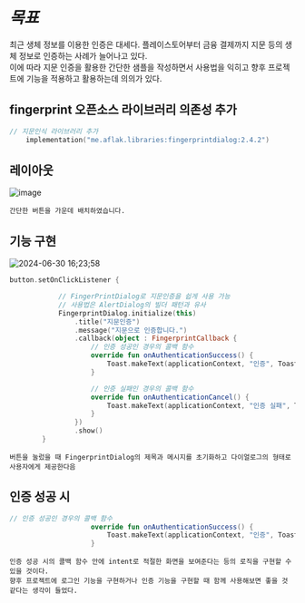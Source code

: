 # *목표*

최근 생체 정보를 이용한 인증은 대세다. 플레이스토어부터 금융 결제까지 지문 등의 생체 정보로 인증하는 사례가 늘어나고 있다.     
이에 따라 지문 인증을 활용한 간단한 샘플을 작성하면서 사용법을 익히고 향후 프로젝트에 기능을 적용하고 활용하는데 의의가 있다.   

## fingerprint 오픈소스 라이브러리 의존성 추가
```kotlin
// 지문인식 라이브러리 추가
    implementation("me.aflak.libraries:fingerprintdialog:2.4.2")
```
## 레이아웃 
![image](https://github.com/chihyeonwon/QuizLock/assets/58906858/b8df9ee9-461a-4b90-a830-23992afb1c47)
```
간단한 버튼을 가운데 배치하였습니다.
```

## 기능 구현
![2024-06-30 16;23;58](https://github.com/chihyeonwon/QuizLock/assets/58906858/81c36126-e5c9-4410-9e59-78c47763d980)
```kotlin
button.setOnClickListener {

            // FingerPrintDialog로 지문인증을 쉽게 사용 가능
            // 사용법은 AlertDialog의 빌더 패턴과 유사
            FingerprintDialog.initialize(this)
                .title("지문인증")
                .message("지문으로 인증합니다.")
                .callback(object : FingerprintCallback {
                    // 인증 성공인 경우의 콜백 함수
                    override fun onAuthenticationSuccess() {
                        Toast.makeText(applicationContext, "인증", Toast.LENGTH_SHORT).show()
                    }

                    // 인증 실패인 경우의 콜백 함수
                    override fun onAuthenticationCancel() {
                        Toast.makeText(applicationContext, "인증 실패", Toast.LENGTH_SHORT).show()
                    }
                })
                .show()
        }
```
```
버튼을 눌렀을 때 FingerprintDialog의 제목과 메시지를 초기화하고 다이얼로그의 형태로 사용자에게 제공한다음
```

## 인증 성공 시
```kotlin
// 인증 성공인 경우의 콜백 함수
                    override fun onAuthenticationSuccess() {
                        Toast.makeText(applicationContext, "인증", Toast.LENGTH_SHORT).show()
                    }
```
```
인증 성공 시의 콜백 함수 안에 intent로 적절한 화면을 보여준다는 등의 로직을 구현할 수 있을 것이다.
향후 프로젝트에 로그인 기능을 구현하거나 인증 기능을 구현할 때 함께 사용해보면 좋을 것 같다는 생각이 들었다.
```

